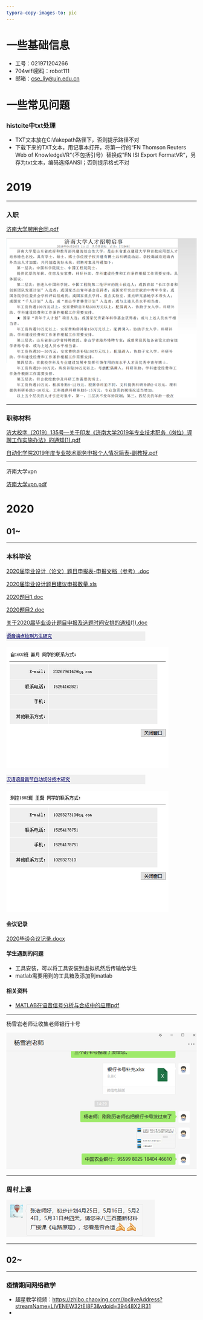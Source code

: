 ```yaml
---
typora-copy-images-to: pic
---
```


# 一些基础信息

- 工号：021971204266
- 704wifi密码：robot111
- 邮箱：cse_liy@ujn.edu.cn





# 一些常见问题

### histcite中txt处理

- TXT文本放在C:\fakepath路径下，否则提示路径不对
- 下载下来的TXT文本，用记事本打开，将第一行的“FN Thomson Reuters Web of KnowledgeVR“（不包括引号）替换成”FN ISI Export FormatVR“，另存为txt文本，编码选择ANSI；否则提示格式不对



# 2019

---

### 入职

 [济南大学聘用合同.pdf](file\2019\济南大学聘用合同.pdf) 

![微信图片_20190918205309](pic/微信图片_20190918205309.png)

---

### 职称材料

 [济大校字〔2019〕135号—关于印发《济南大学2019年专业技术职务（岗位）评聘工作实施办法》的通知(1).pdf](file\2019\济大校字〔2019〕135号—关于印发《济南大学2019年专业技术职务（岗位）评聘工作实施办法》的通知(1).pdf) 

 [自动化学院2019年度专业技术职务申报个人情况简表-副教授.pdf](file\2019\自动化学院2019年度专业技术职务申报个人情况简表-副教授.pdf) 

---

济南大学vpn

 [济南大学vpn.pdf](file\2019\济南大学vpn.pdf) 

















# 2020

## 01~

------

### 本科毕设

 [2020届毕业设计（论文）题目申报表-申报文档（参考）.doc](file\2020\2020届毕业设计（论文）题目申报表-申报文档（参考）.doc) 

 [2020届毕业设计题目建议申报数量.xls](file\2020\2020届毕业设计题目建议申报数量.xls) 

 [2020题目1.doc](file\2020\2020题目1.doc) 

 [2020题目2.doc](file\2020\2020题目2.doc) 

 [关于2020届毕业设计题目申报及选题时间安排的通知(1).doc](file\2020\关于2020届毕业设计题目申报及选题时间安排的通知(1).doc) 

![1579101109430](pic/1579101109430.png)

![1579101120071](pic/1579101120071.png)

![1579101132881](pic/1579101132881.png)

![1579101146714](pic/1579101146714.png)

#### 会议记录

[2020毕设会议记录.docx](file\2020\2020毕设会议记录.docx) 

#### 学生遇到的问题

- 工具安装，可以将工具安装到虚拟机然后传输给学生
- matlab需要用到的工具箱及添加到matlab

#### 相关资料

- [MATLAB在语音信号分析与合成中的应用pdf](file\2020\MATLAB在语音信号分析与合成中的应用pdf)







































---

杨雪岩老师让收集老师银行卡号

![1579156472368](pic/1579156472368.png)

---

### 周村上课

![1579353962278](pic/1579353962278.png)



---

## 02~

---

### 疫情期间网络教学

- 超星教学视频：https://zhibo.chaoxing.com//pcliveAddress?streamName=LIVENEW32tEI8F3&vdoid=39448X2lR31
- 



























